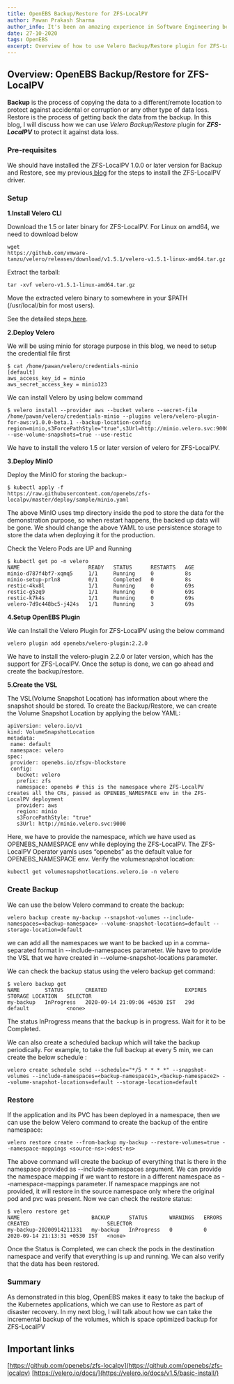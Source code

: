 ```yaml
---
title: OpenEBS Backup/Restore for ZFS-LocalPV
author: Pawan Prakash Sharma
author_info: It's been an amazing experience in Software Engineering because of my love for coding. In my free time, I read books, play table tennis and watch tv series
date: 27-10-2020
tags: OpenEBS
excerpt: Overview of how to use Velero Backup/Restore plugin for ZFS-LocalPV to protect it against data loss.
---
```


## Overview: OpenEBS Backup/Restore for ZFS-LocalPV

**Backup** is the process of copying the data to a different/remote location to protect against accidental or corruption or any other type of data loss. Restore is the process of getting back the data from the backup. In this blog, I will discuss how we can use *Velero Backup/Restore* plugin for ***ZFS-LocalPV*** to protect it against data loss.

### Pre-requisites

We should have installed the ZFS-LocalPV 1.0.0 or later version for Backup and Restore, see my previous[ blog](https://blog.openebs.io/openebs-dynamic-volume-provisioning-on-zfs-d8670720181d) for the steps to install the ZFS-LocalPV driver.

### Setup

**1.Install Velero CLI**

Download the 1.5 or later binary for ZFS-LocalPV. For Linux on amd64, we need to download below

    wget
    https://github.com/vmware-tanzu/velero/releases/download/v1.5.1/velero-v1.5.1-linux-amd64.tar.gz

Extract the tarball:

    tar -xvf velero-v1.5.1-linux-amd64.tar.gz

Move the extracted velero binary to somewhere in your $PATH (/usr/local/bin for most users).

See the detailed steps[ here](https://velero.io/docs/v1.5/basic-install/).

**2.Deploy Velero**

We will be using minio for storage purpose in this blog, we need to setup the credential file first

    $ cat /home/pawan/velero/credentials-minio
    [default]
    aws_access_key_id = minio
    aws_secret_access_key = minio123

We can install Velero by using below command

    $ velero install --provider aws --bucket velero --secret-file /home/pawan/velero/credentials-minio --plugins velero/velero-plugin-for-aws:v1.0.0-beta.1 --backup-location-config region=minio,s3ForcePathStyle="true",s3Url=http://minio.velero.svc:9000 --use-volume-snapshots=true --use-restic

We have to install the velero 1.5 or later version of velero for ZFS-LocalPV.

**3.Deploy MinIO**

Deploy the MinIO for storing the backup:-

    $ kubectl apply -f
    https://raw.githubusercontent.com/openebs/zfs-localpv/master/deploy/sample/minio.yaml

The above MinIO uses tmp directory inside the pod to store the data for the demonstration purpose, so when restart happens, the backed up data will be gone. We should change the above YAML to use persistence storage to store the data when deploying it for the production.

Check the Velero Pods are UP and Running

    $ kubectl get po -n velero
    NAME                      READY   STATUS      RESTARTS   AGE
    minio-d787f4bf7-xqmq5     1/1     Running     0          8s
    minio-setup-prln8         0/1     Completed   0          8s
    restic-4kx8l              1/1     Running     0          69s
    restic-g5zq9              1/1     Running     0          69s
    restic-k7k4s              1/1     Running     0          69s
    velero-7d9c448bc5-j424s   1/1     Running     3          69s

**4.Setup OpenEBS Plugin**

We can Install the Velero Plugin for ZFS-LocalPV using the below command

    velero plugin add openebs/velero-plugin:2.2.0

We have to install the velero-plugin 2.2.0 or later version, which has the support for ZFS-LocalPV. Once the setup is done, we can go ahead and create the backup/restore.

**5.Create the VSL**

The VSL(Volume Snapshot Location) has information about where the snapshot should be stored. To create the Backup/Restore, we can create the Volume Snapshot Location by applying the below YAML:

    apiVersion: velero.io/v1
    kind: VolumeSnapshotLocation
    metadata:
     name: default
     namespace: velero
    spec:
     provider: openebs.io/zfspv-blockstore
     config:
       bucket: velero
       prefix: zfs
       namespace: openebs # this is the namespace where ZFS-LocalPV creates all the CRs, passed as OPENEBS_NAMESPACE env in the ZFS-LocalPV deployment
       provider: aws
       region: minio
       s3ForcePathStyle: "true"
       s3Url: http://minio.velero.svc:9000

Here, we have to provide the namespace, which we have used as OPENEBS_NAMESPACE env while deploying the ZFS-LocalPV. The ZFS-LocalPV Operator yamls uses “openebs” as the default value for OPENEBS_NAMESPACE env. Verify the volumesnapshot location:

    kubectl get volumesnapshotlocations.velero.io -n velero

### Create Backup

We can use the below Velero command to create the backup:

    velero backup create my-backup --snapshot-volumes --include-namespaces=<backup-namespace> --volume-snapshot-locations=default --storage-location=default

we can add all the namespaces we want to be backed up in a comma-separated format in --include-namespaces parameter. We have to provide the VSL that we have created in --volume-snapshot-locations parameter.

We can check the backup status using the velero backup get command:

    $ velero backup get
    NAME        STATUS       CREATED                         EXPIRES   STORAGE LOCATION   SELECTOR
    my-backup   InProgress   2020-09-14 21:09:06 +0530 IST   29d       default            <none>

The status InProgress means that the backup is in progress. Wait for it to be Completed.

We can also create a scheduled backup which will take the backup periodically. For example, to take the full backup at every 5 min, we can create the below schedule :

    velero create schedule schd --schedule="*/5 * * * *" --snapshot-volumes --include-namespaces=<backup-namespace1>,<backup-namespace2> --volume-snapshot-locations=default --storage-location=default

### Restore

If the application and its PVC has been deployed in a namespace, then we can use the below Velero command to create the backup of the entire namespace:

    velero restore create --from-backup my-backup --restore-volumes=true --namespace-mappings <source-ns>:<dest-ns>

The above command will create the backup of everything that is there in the namespace provided as --include-namespaces argument. We can provide the namespace mapping if we want to restore in a different namespace as --namespace-mappings parameter. If namespace mappings are not provided, it will restore in the source namespace only where the original pod and pvc was present. Now we can check the restore status:

    $ velero restore get
    NAME                       BACKUP      STATUS       WARNINGS   ERRORS   CREATED                         SELECTOR
    my-backup-20200914211331   my-backup   InProgress   0          0        2020-09-14 21:13:31 +0530 IST   <none>

Once the Status is Completed, we can check the pods in the destination namespace and verify that everything is up and running. We can also verify that the data has been restored.

### Summary

As demonstrated in this blog, OpenEBS makes it easy to take the backup of the Kubernetes applications, which we can use to Restore as part of disaster recovery. In my next blog, I will talk about how we can take the incremental backup of the volumes, which is space optimized backup for ZFS-LocalPV

## Important links

[https://github.com/openebs/zfs-localpv](https://github.com/openebs/zfs-localpv)
[https://velero.io/docs/](https://velero.io/docs/v1.5/basic-install/)

